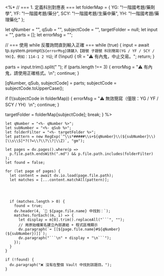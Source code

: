 <%*
// === 1. 定義科別對應表 ===
let folderMap = {
  YG: "!一階國考題/藥劑學",
  YF: "!一階國考題/藥分",
  SCY: "!一階國考題/生藥中藥",
  YH: "!一階國考題/藥理藥化"
};

let qNumber = "", qSub = "", subjectCode = "", targetFolder = null;
let input = "", parts = [];
let errorMsg = "";

// === 使用 while 反覆詢問直到輸入正確 ===
while (true) {
  input = await tp.system.prompt(`${errorMsg}請鍵入【題號 子題號 科別簡寫(YG / YF / SCY / YH)】，例如：114-1 2 YG`);
  if (!input) {
    tR = "⚠️ 有內鬼，中止交易。";
    return;
  }

  parts = input.trim().split(" ");
  if (parts.length !== 3) {
    errorMsg = "⚠️ 有內鬼，請使用正確格式。\n";
    continue;
  }

  [qNumber, qSub, subjectCode] = parts;
  subjectCode = subjectCode.toUpperCase();

  if (!(subjectCode in folderMap)) {
    errorMsg = "⚠️ 無效簡寫（僅限：YG / YF / SCY / YH）\n";
    continue;
  }

  targetFolder = folderMap[subjectCode];
  break;
}
%>
```dataviewjs
let qNumber = "<%- qNumber %>";
let subNumber = "<%- qSub %>";
let folderFilter = "<%- targetFolder %>";
let pattern = new RegExp(`^\\s*#####\\s+${qNumber}\\(${subNumber}\\)[\\s\\S]*?(?=\\?\\?\\?|\\Z)`, "gm");

let pages = dv.pages().where(p =>
  p.file.path.endsWith(".md") && p.file.path.includes(folderFilter)
);
let found = false;

for (let page of pages) {
  let content = await dv.io.load(page.file.path);
  let matches = [...content.matchAll(pattern)];
  
  


  if (matches.length > 0) {
    found = true;
    dv.header(4, `📘 ${page.file.name} 中找到：`);
    matches.forEach((m, i) => {
	  let display = m[0].trim().replaceAll("```", "");
      // 用原始檔案名建立內部連結 + 程式區塊顯示
      dv.paragraph(`➡️ [[${page.file.name}#${qNumber}(${subNumber})]]`);
      dv.paragraph("```\n" + display + "\n```");
    });
  }
}

if (!found) {
  dv.paragraph("❌ 沒有在整個 Vault 中找到該題目。");
}

```